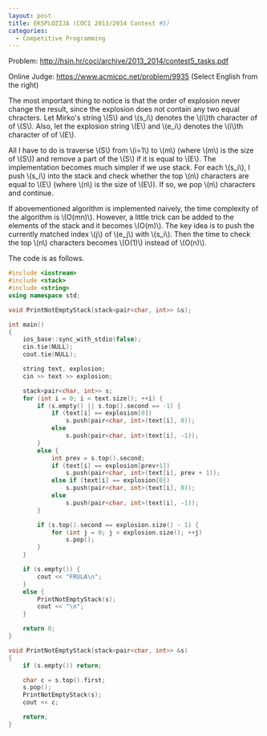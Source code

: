 ```yaml
---
layout: post
title: EKSPLOZIJA (COCI 2013/2014 Contest #5)
categories:
  - Competitive Programming
---
```


Problem: <http://hsin.hr/coci/archive/2013_2014/contest5_tasks.pdf>

Online Judge: <https://www.acmicpc.net/problem/9935> (Select English from the right)

The most important thing to notice is that the order of explosion never change the result, since the explosion does not contain any two equal chracters. Let Mirko's string \\(S\\) and \\(s_i\\) denotes the \\(i\\)th character of of \\(S\\). Also, let the explosion string \\(E\\) and \\(e_i\\) denotes the \\(i\\)th character of of \\(E\\).

All I have to do is traverse \\(S\\) from \\(i=1\\) to \\(m\\) (where \\(m\\) is the size of \\(S\\)) and remove a part of the \\(S\\) if it is equal to \\(E\\). The implementation becomes much simpler if we use stack. For each \\(s_i\\), I push \\(s_i\\) into the stack and check whether the top \\(n\\) characters are equal to \\(E\\) (where \\(n\\) is the size of \\(E\\)). If so, we pop \\(n\\) characters and continue.

If abovementioned algorithm is implemented naively, the time complexity of the algorithm is \\(O(mn)\\). However, a little trick can be added to the elements of the stack and it becomes \\(O(m)\\). The key idea is to push the currently matched index \\(j\\) of \\(e_j\\) with \\(s_i\\). Then the time to check the top \\(n\\) characters becomes \\(O(1)\\) instead of \\(O(n)\\).

The code is as follows.

```c++
#include <iostream>
#include <stack>
#include <string>
using namespace std;

void PrintNotEmptyStack(stack<pair<char, int>> &s);

int main()
{
	ios_base::sync_with_stdio(false);
	cin.tie(NULL);
	cout.tie(NULL);

	string text, explosion;
	cin >> text >> explosion;

	stack<pair<char, int>> s;
	for (int i = 0; i < text.size(); ++i) {
		if (s.empty() || s.top().second == -1) {
			if (text[i] == explosion[0])
				s.push(pair<char, int>(text[i], 0));
			else
				s.push(pair<char, int>(text[i], -1));
		}
		else {
			int prev = s.top().second;
			if (text[i] == explosion[prev+1])
				s.push(pair<char, int>(text[i], prev + 1));
			else if (text[i] == explosion[0])
				s.push(pair<char, int>(text[i], 0));
			else
				s.push(pair<char, int>(text[i], -1));
		}

		if (s.top().second == explosion.size() - 1) {
			for (int j = 0; j < explosion.size(); ++j)
				s.pop();
		}
	}

	if (s.empty()) {
		cout << "FRULA\n";
	}
	else {
		PrintNotEmptyStack(s);
		cout << "\n";
	}

	return 0;
}

void PrintNotEmptyStack(stack<pair<char, int>> &s)
{
	if (s.empty()) return;

	char c = s.top().first;
	s.pop();
	PrintNotEmptyStack(s);
	cout << c;

	return;
}
```
